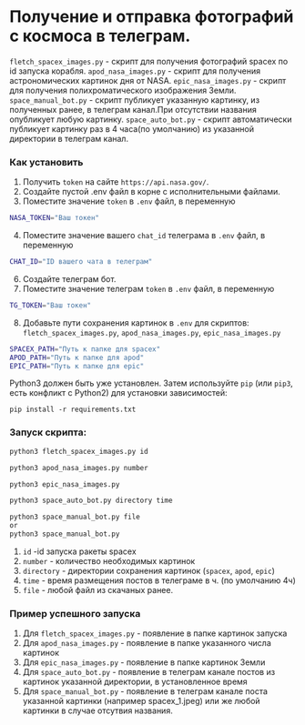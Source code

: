 # Получение и отправка фотографий с космоса в телеграм.

`fletch_spacex_images.py` - скрипт для получения фотографий spacex по id запуска корабля.
`apod_nasa_images.py` - скрипт для получения астрономических картинок дня от NASA.
`epic_nasa_images.py` - скрипт для получения полихроматического изображения Земли.
`space_manual_bot.py` - скрипт публикует указанную картинку, из полученных ранее, в телеграм канал.При отсутствии названия опубликует любую картинку.
`space_auto_bot.py` - скрипт автоматически публикует картинку раз в 4 часа(по умолчанию) из указанной директории в телеграм канал.

### Как установить

1. Получить `token` на сайте `https://api.nasa.gov/`. 
2. Создайте пустой .env файл в корне с исполнительными файлами. 
3. Поместите значение `token` в `.env` файл, в переменную 
```bash
NASA_TOKEN="Ваш токен"
```
4. Поместите значение вашего `chat_id` телеграма в `.env` файл, в переменную 
```bash
CHAT_ID="ID вашего чата в телеграм"
```
6. Создайте телеграм бот.
7. Поместите значение телеграм `token` в `.env` файл, в переменную 
```bash
TG_TOKEN="Ваш токен"
```
8. Добавьте пути сохранения картинок в `.env` для скриптов: `fletch_spacex_images.py`, `apod_nasa_images.py`, `epic_nasa_images.py`
```bash
SPACEX_PATH="Путь к папке для spacex"
APOD_PATH="Путь к папке для apod"
EPIC_PATH="Путь к папке для epic"
```
Python3 должен быть уже установлен. 
Затем используйте `pip` (или `pip3`, есть конфликт с Python2) для установки зависимостей:
```
pip install -r requirements.txt
```

### Запуск скрипта:
```bash
python3 fletch_spacex_images.py id
```
```bash
python3 apod_nasa_images.py number
```
```bash
python3 epic_nasa_images.py 
```
```bash
python3 space_auto_bot.py directory time 
```
```bash
python3 space_manual_bot.py file
or
python3 space_manual_bot.py
```
1. `id` -id запуска ракеты spacex
2. `number` - количество необходимых картинок
3. `directory` - директории сохранения картинок (`spacex`, `apod`, `epic`)
4. `time` - время размещения постов в телеграме в ч. (по умолчанию 4ч)
5. `file` - любой файл из скачаных ранее.

### Пример успешного запуска
1. Для `fletch_spacex_images.py` - появление в папке картинок запуска
2. Для `apod_nasa_images.py` - появление в папке указанного числа картинок
3. Для `epic_nasa_images.py` - появление в папке картинок Земли
4. Для `space_auto_bot.py` - появление в телеграм канале постов из картинок указанной директории, в установленное время
5. Для `space_manual_bot.py` - появление в телеграм канале поста указанной картинки (например spacex_1.jpeg) или же любой картинки в случае отсутвия названия.






